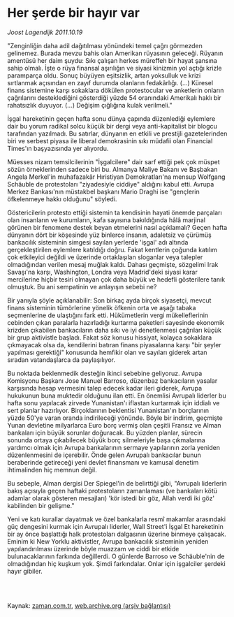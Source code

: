 # Her şerde bir hayır var

*Joost Lagendijk 2011.10.19*

<td class="columnist-detail">
<p>"Zenginliğin daha adil dağıtılması yönündeki temel çağrı görmezden gelinemez. Burada mevzu bahis olan Amerikan rüyasının geleceği. Rüyanın amentüsü her daim şuydu: Sıkı çalışan herkes müreffeh bir hayat şansına sahip olmalı. İşte o rüya finansal aşırılığın ve siyasi kinizmin yol açtığı krizle paramparça oldu. Sonuç büyüyen eşitsizlik, artan yoksulluk ve krizi sırtlanmak açısından en zayıf durumda olanların fedakârlığı. (...) Küresel finans sistemine karşı sokaklara dökülen protestocular ve anketlerin onların çağrılarını desteklediğini gösterdiği yüzde 54 oranındaki Amerikalı haklı bir rahatsızlık duyuyor. (...) Değişim çığlığına kulak verilmeli."</p>
<p>
<div id="haberMetinDiv">
<p>İşgal hareketinin geçen hafta sonu dünya çapında düzenlediği eylemlere dair bu yorum radikal solcu küçük bir dergi veya anti-kapitalist bir blogcu tarafından yazılmadı. Bu satırlar, dünyanın en etkili ve prestijli gazetelerinden biri ve serbest piyasa ile liberal demokrasinin sıkı müdafii olan Financial Times'ın başyazısında yer alıyordu.
<p>Müesses nizam temsilcilerinin "İşgalcilere" dair sarf ettiği pek çok müspet sözün örneklerinden sadece biri bu. Almanya Maliye Bakanı ve Başbakan Angela Merkel'in muhafazakâr Hıristiyan Demokratları'na mensup Wolfgang Schäuble de protestoları "ziyadesiyle ciddiye" aldığını kabul etti. Avrupa Merkez Bankası'nın müstakbel başkanı Mario Draghi ise "gençlerin öfkelenmeye hakkı olduğunu" söyledi.
<p>Göstericilerin protesto ettiği sistemin ta kendisinin hayati önemde parçaları olan insanların ve kurumların, kafa sayısına bakıldığında hâlâ marjinal görünen bir fenomene destek beyan etmelerini nasıl açıklamalı? Geçen hafta dünyanın dört bir köşesinde yüz binlerce insanın, adaletsiz ve çürümüş bankacılık sisteminin simgesi sayılan yerlerde 'işgal' adı altında gerçekleştirilen eylemlere katıldığı doğru. Fakat kentlerin çoğunda katılım çok etkileyici değildi ve üzerinde ortaklaşılan sloganlar veya talepler olmadığından verilen mesaj muğlak kaldı. Dahası geçmişte, sözgelimi Irak Savaşı'na karşı, Washington, Londra veya Madrid'deki siyasi karar mercilerine hiçbir tesiri olmayan çok daha büyük ve hedefli gösterilere tanık olmuştuk. Bu ani sempatinin ve anlayışın sebebi ne?
<p>Bir yanıyla şöyle açıklanabilir: Son birkaç ayda birçok siyasetçi, mevcut finans sisteminin tümörlerine yönelik öfkenin orta ve aşağı tabaka seçmenlerine de ulaştığını fark etti. Hükümetlerin vergi mükelleflerinin cebinden çıkan paralarla hazırladığı kurtarma paketleri sayesinde ekonomik krizden çıkabilen bankacıların daha sıkı ve iyi denetlenmesi çağrıları küçük bir grup aktivistle başladı. Fakat söz konusu hissiyat, kolayca sokaklara çıkmayacak olsa da, kendilerini batıran finans piyasalarına karşı "bir şeyler yapılması gerektiği" konusunda hemfikir olan ve sayıları giderek artan sıradan vatandaşlarca da paylaşılıyor.
<p>Bu noktada beklenmedik desteğin ikinci sebebine geliyoruz. Avrupa Komisyonu Başkanı Jose Manuel Barroso, düzenbaz bankacıların yasalar karşısında hesap vermesini talep edecek kadar ileri giderek, Avrupa hukukunun buna muktedir olduğunu ilan etti. En önemlisi Avrupalı liderler bu hafta sonu yapılacak zirvede Yunanistan'ı iflastan kurtarmak için iddialı ve sert planlar hazırlıyor. Birçoklarının beklentisi Yunanistan'ın borçlarının yüzde 50'ye varan oranda indirileceği yönünde. Böyle bir indirim, geçmişte Yunan devletine milyarlarca Euro borç vermiş olan çeşitli Fransız ve Alman bankaları için büyük sorunlar doğuracak. Bu yüzden planlar, sürecin sonunda ortaya çıkabilecek büyük borç silmeleriyle başa çıkmalarına yardımcı olmak için Avrupa bankalarının sermaye yapılarının zorla yeniden düzenlenmesini de içerebilir. Önde gelen Avrupalı bankacılar bunun beraberinde getireceği yeni devlet finansmanı ve kamusal denetim ihtimalinden hiç memnun değil.
<p>Bu sebeple, Alman dergisi Der Spiegel'in de belirttiği gibi, "Avrupalı liderlerin bakış açısıyla geçen haftaki protestoların zamanlaması (ve bankaları kötü adamlar olarak gösteren mesajları) 'kör istedi bir göz, Allah verdi iki göz' kabilinden bir gelişme."
<p>Yeni ve katı kurallar dayatmak ve özel bankalarla resmî makamlar arasındaki güç dengesini kurmak için Avrupalı liderler, Wall Street'i İşgal Et hareketinin bir ay önce başlattığı halk protestoları dalgasının üzerine binmeye çalışacak. Eminim ki New Yorklu aktivistler, Avrupa bankacılık sisteminin yeniden yapılandırılması üzerinde böyle muazzam ve ciddi bir etkide bulunacaklarının farkında değillerdi. O günlerde Barroso ve Schäuble'nin de olmadığından hiç kuşkum yok. Şimdi farkındalar. Onlar için işgalciler şerdeki hayır gibiler. </p></p></p></p></p></p></p></div>
</p>


<p><br>
		 </br></p></td>

Kaynak: [zaman.com.tr](http://zaman.com.tr/yazar.do?yazino=1192272), [web.archive.org (arşiv bağlantısı)](http://web.archive.org/web/20111105100021/http://www.zaman.com.tr:80/yazar.do?yazino=1192272)
